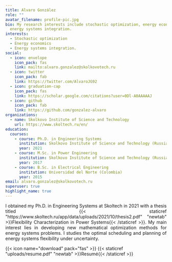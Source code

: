 ```yaml
---
title: Alvaro González
role: ""
avatar_filename: profile-pic.jpg
bio: My research interests include stochastic optimization, energy economics and
  energy systems integration.
interests:
  - Stochastic optimization
  - Energy economics
  - Energy systems integration.
social:
  - icon: envelope
    icon_pack: fas
    link: mailto:alvaro.gonzalez@skolkovotech.ru
  - icon: twitter
    icon_pack: fab
    link: https://twitter.com/AlvaroJG92
  - icon: graduation-cap
    icon_pack: fas
    link: https://scholar.google.com/citations?user=0Dl-A0AAAAAJ
  - icon: github
    icon_pack: fab
    link: https://github.com/gonzalez-alvaro
organizations:
  - name: Skolkovo Institute of Science and Technology
    url: https://www.skoltech.ru/en/
education:
  courses:
    - course: Ph.D. in Engineering Systems
      institution: Skolkovo Institute of Science and Technology (Russia)
      year: 2021
    - course: M.Sc. in Power Engineering
      institution: Skolkovo Institute of Science and Technology (Russia)
      year: 2017
    - course: B.Sc. in Electrical Engineering
      institution: Universidad del Norte (Colombia)
      year: 2015
email: alvaro.gonzalez@skolkovotech.ru
superuser: true
highlight_name: true
---
```

<div style="text-align: justify"> I obtained my Ph.D. in Engineering Systems at Skoltech in 2021 with a thesis titled {{< staticref "https://www.skoltech.ru/app/data/uploads/2021/10/thesis2.pdf" "newtab" >}}Flexibility Characterization in Power Systems{{< /staticref >}}.  My main interest lies in developing new mathematical optimization methods for energy systems problems. I studies the optimal scheduling and planning of energy systems flexibility under uncertainty. </div>

{{< icon name="download" pack="fas" >}} {{< staticref "uploads/resume.pdf" "newtab" >}}Resumé{{< /staticref >}}